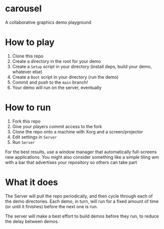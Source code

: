 # carousel
A collaborative graphics demo playground


# How to play
1. Clone this repo
2. Create a directory in the root for your demo
3. Create a `Setup` script in your directory (install deps, build your demo, whatever else)
4. Create a `Boot` script in your directory (run the demo)
5. Commit and push to the `main` branch!
6. Your demo will run on the server, eventually

# How to run
1. Fork this repo
2. Give your players commit access to the fork
3. Clone the repo onto a machine with Xorg and a screen/projector
4. Edit settings in `Server`
5. Run `Server`

For the best results, use a window manager that automatically full-screens new applications. You might also consider something like a simple tiling wm with a bar that advertises your repository so others can take part

# What it does
The Server will pull the repo periodically, and then cycle through each of the demo directories. Each demo, in turn, will run for a fixed amount of time (or until it finishes) before the next one is run.

The server will make a best effort to build demos before they run, to reduce the delay between demos.
